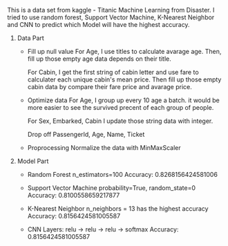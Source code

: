 This is a data set from kaggle - Titanic Machine Learning from Disaster.
I tried to use random forest, Support Vector Machine, K-Nearest Neighbor and CNN to predict which Model will have the highest accuracy.

1. Data Part
    - Fill up null value
        For Age,
        I use titles to calculate avarage age. Then, fill up those empty age data depends on their title.
        
        For Cabin,
        I get the first string of cabin letter and use fare to calculater each unique cabin's mean price. Then fill up those empty cabin data by compare their fare price and avarage price.

    - Optimize data
        For Age,
        I group up every 10 age a batch. it would be more easier to see the survived precent of each group of people.

        For Sex, Embarked, Cabin
        I update those string data with integer.

        Drop off PassengerId, Age, Name, Ticket
    - Proprocessing
        Normalize the data with MinMaxScaler
2. Model Part
    - Random Forest
        n_estimators=100
        Accuracy: 0.8268156424581006

    - Support Vector Machine
        probability=True, random_state=0
        Accuracy: 0.8100558659217877

    - K-Nearest Neighbor
        n_neighbors = 13 has the highest accuracy
        Accuracy: 0.8156424581005587

    - CNN
        Layers: relu -> relu -> relu -> softmax
        Accuracy: 0.8156424581005587

